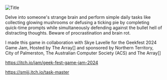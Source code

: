 ![Title](https://github.com/Smijj/TaskMaster/assets/61775765/5a56638e-6a51-4d85-a6b0-06f112a92066)

Delve into someone's strange brain and perform simple daily tasks like collecting glowing mushrooms or defusing a ticking pie by completing quick-time prompts while simultaneously defending against the bullet hell of distracting thoughts. Beware of procrastination and brain rot.

I made this game in collaboration with Skye Lavelle for the Geekfest 2024 Game Jam, Hosted by The Array[] and sponsored by Northern Territory, City of Palmerston, The Australian Computer Society (ACS) and The Array[]

https://itch.io/jam/geek-fest-game-jam-2024

https://smijj.itch.io/task-master

